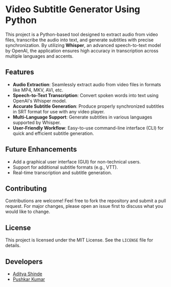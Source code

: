 # Video Subtitle Generator Using Python

This project is a Python-based tool designed to extract audio from video files, transcribe the audio into text, and generate subtitles with precise synchronization. By utilizing **Whisper**, an advanced speech-to-text model by OpenAI, the application ensures high accuracy in transcription across multiple languages and accents.

## Features

- **Audio Extraction**: Seamlessly extract audio from video files in formats like MP4, MKV, AVI, etc.
- **Speech-to-Text Transcription**: Convert spoken words into text using OpenAI's Whisper model.
- **Accurate Subtitle Generation**: Produce properly synchronized subtitles in SRT format for use with any video player.
- **Multi-Language Support**: Generate subtitles in various languages supported by Whisper.
- **User-Friendly Workflow**: Easy-to-use command-line interface (CLI) for quick and efficient subtitle generation.

## Future Enhancements

- Add a graphical user interface (GUI) for non-technical users.
- Support for additional subtitle formats (e.g., VTT).
- Real-time transcription and subtitle generation.

## Contributing

Contributions are welcome! Feel free to fork the repository and submit a pull request. For major changes, please open an issue first to discuss what you would like to change.

## License

This project is licensed under the MIT License. See the `LICENSE` file for details.

## Developers

- [Aditya Shinde](https://github.com/AdityaManojShinde)
- [Pushkar Kumar](https://github.com/Pushkar0997)
